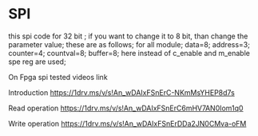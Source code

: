 # SPI
this spi code for 32 bit ; 
if you want to change it to 8 bit,
 than change the parameter value; 
these are as follows;
 for all module; 
data=8;
 address=3; 
counter=4; 
countval=8; 
buffer=8;
here instead of c_enable and m_enable spe reg are used;

On Fpga spi tested videos link

Introduction 
https://1drv.ms/v/s!An_wDAIxFSnErC-NKmMsYHEP8d7s

Read operation 
https://1drv.ms/v/s!An_wDAIxFSnErC6mHV7AN0Iom1q0

Write operation 
https://1drv.ms/v/s!An_wDAIxFSnErDDa2JN0CMva-oFM
